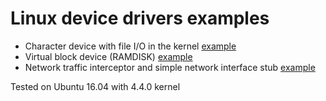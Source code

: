 # Linux device drivers examples

- Character device with file I/O in the kernel [example](/lab1)
- Virtual block device (RAMDISK) [example](/lab2)
- Network traffic interceptor and simple network interface stub [example](/lab3)

Tested on Ubuntu 16.04 with 4.4.0 kernel
